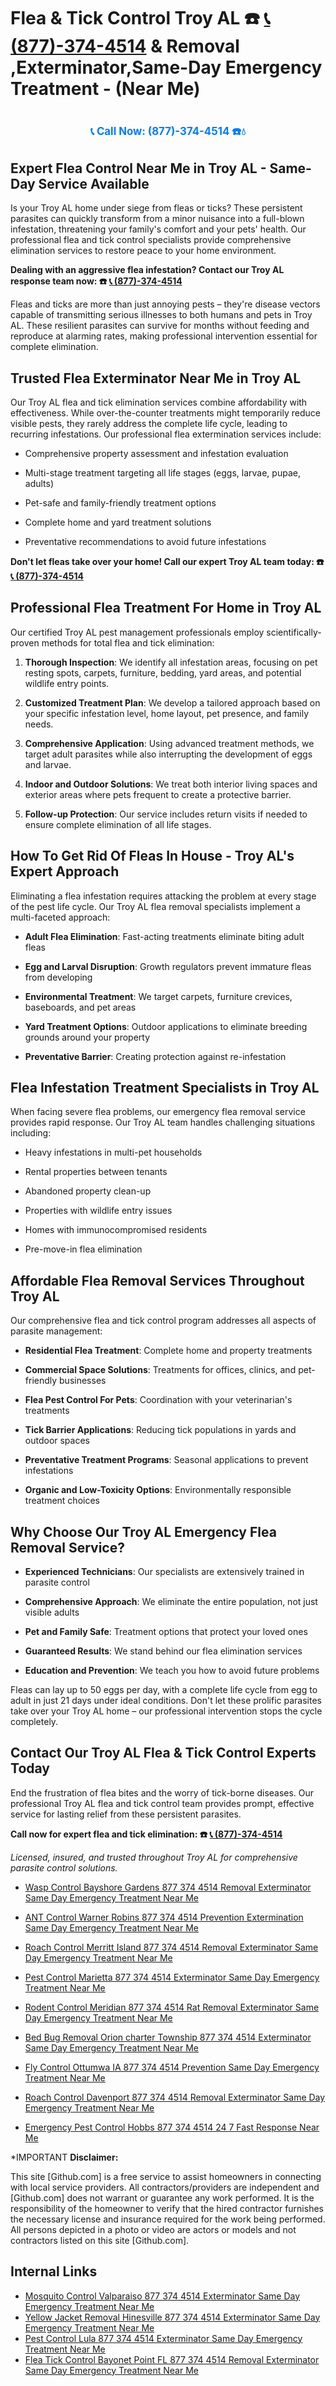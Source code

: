 # Flea & Tick Control Troy AL ☎️ [📞 (877)-374-4514](https://pest-control-4514.netlify.app) & Removal ,Exterminator,Same-Day Emergency Treatment - (Near Me) 
# 

<p align="center" style="font-size: 1.2em; font-weight: bold; margin: 20px 0;">
  <a href="https://pest-control-4514.netlify.app" target="_blank" style="color: #007BFF; text-decoration: none;">📞 Call Now: (877)-374-4514 ☎️💧</a>
</p>

## Expert Flea Control Near Me in Troy AL - Same-Day Service Available

Is your Troy AL home under siege from fleas or ticks? These persistent parasites can quickly transform from a minor nuisance into a full-blown infestation, threatening your family's comfort and your pets' health. Our professional flea and tick control specialists provide comprehensive elimination services to restore peace to your home environment.

**Dealing with an aggressive flea infestation? Contact our Troy AL response team now: ☎️ [📞 (877)-374-4514](https://pest-control-4514.netlify.app)**

Fleas and ticks are more than just annoying pests – they're disease vectors capable of transmitting serious illnesses to both humans and pets in Troy AL. These resilient parasites can survive for months without feeding and reproduce at alarming rates, making professional intervention essential for complete elimination.

## Trusted Flea Exterminator Near Me in Troy AL

Our Troy AL flea and tick elimination services combine affordability with effectiveness. While over-the-counter treatments might temporarily reduce visible pests, they rarely address the complete life cycle, leading to recurring infestations. Our professional flea extermination services include:

- Comprehensive property assessment and infestation evaluation  

- Multi-stage treatment targeting all life stages (eggs, larvae, pupae, adults)  

- Pet-safe and family-friendly treatment options  

- Complete home and yard treatment solutions  

- Preventative recommendations to avoid future infestations  

**Don't let fleas take over your home! Call our expert Troy AL team today: ☎️ [📞 (877)-374-4514](https://pest-control-4514.netlify.app)**

## Professional Flea Treatment For Home in Troy AL

Our certified Troy AL pest management professionals employ scientifically-proven methods for total flea and tick elimination:

1. **Thorough Inspection**: We identify all infestation areas, focusing on pet resting spots, carpets, furniture, bedding, yard areas, and potential wildlife entry points.  

2. **Customized Treatment Plan**: We develop a tailored approach based on your specific infestation level, home layout, pet presence, and family needs.  

3. **Comprehensive Application**: Using advanced treatment methods, we target adult parasites while also interrupting the development of eggs and larvae.  

4. **Indoor and Outdoor Solutions**: We treat both interior living spaces and exterior areas where pets frequent to create a protective barrier.  

5. **Follow-up Protection**: Our service includes return visits if needed to ensure complete elimination of all life stages.  

## How To Get Rid Of Fleas In House - Troy AL's Expert Approach

Eliminating a flea infestation requires attacking the problem at every stage of the pest life cycle. Our Troy AL flea removal specialists implement a multi-faceted approach:

- **Adult Flea Elimination**: Fast-acting treatments eliminate biting adult fleas  

- **Egg and Larval Disruption**: Growth regulators prevent immature fleas from developing  

- **Environmental Treatment**: We target carpets, furniture crevices, baseboards, and pet areas  

- **Yard Treatment Options**: Outdoor applications to eliminate breeding grounds around your property  

- **Preventative Barrier**: Creating protection against re-infestation  

## Flea Infestation Treatment Specialists in Troy AL

When facing severe flea problems, our emergency flea removal service provides rapid response. Our Troy AL team handles challenging situations including:

- Heavy infestations in multi-pet households  

- Rental properties between tenants  

- Abandoned property clean-up  

- Properties with wildlife entry issues  

- Homes with immunocompromised residents  

- Pre-move-in flea elimination  

## Affordable Flea Removal Services Throughout Troy AL

Our comprehensive flea and tick control program addresses all aspects of parasite management:

- **Residential Flea Treatment**: Complete home and property treatments  

- **Commercial Space Solutions**: Treatments for offices, clinics, and pet-friendly businesses  

- **Flea Pest Control For Pets**: Coordination with your veterinarian's treatments  

- **Tick Barrier Applications**: Reducing tick populations in yards and outdoor spaces  

- **Preventative Treatment Programs**: Seasonal applications to prevent infestations  

- **Organic and Low-Toxicity Options**: Environmentally responsible treatment choices  

## Why Choose Our Troy AL Emergency Flea Removal Service?

- **Experienced Technicians**: Our specialists are extensively trained in parasite control  

- **Comprehensive Approach**: We eliminate the entire population, not just visible adults  

- **Pet and Family Safe**: Treatment options that protect your loved ones  

- **Guaranteed Results**: We stand behind our flea elimination services  

- **Education and Prevention**: We teach you how to avoid future problems  

Fleas can lay up to 50 eggs per day, with a complete life cycle from egg to adult in just 21 days under ideal conditions. Don't let these prolific parasites take over your Troy AL home – our professional intervention stops the cycle completely.

## Contact Our Troy AL Flea & Tick Control Experts Today

End the frustration of flea bites and the worry of tick-borne diseases. Our professional Troy AL flea and tick control team provides prompt, effective service for lasting relief from these persistent parasites.

**Call now for expert flea and tick elimination: ☎️ [📞 (877)-374-4514](https://pest-control-4514.netlify.app)**

*Licensed, insured, and trusted throughout Troy AL for comprehensive parasite control solutions.*


- [Wasp Control Bayshore Gardens 877 374 4514 Removal Exterminator Same Day Emergency Treatment Near Me](https://github.com/allyoucaneatsushiin/pest-control/blob/main/Wasp-Control-Bayshore-Gardens-877-374-4514-Removal-Exterminator-Same-Day-Emergency-Treatment-Near-Me.md)
- [ANT Control Warner Robins 877 374 4514 Prevention Extermination Same Day Emergency Treatment Near Me](https://github.com/allyoucaneatsushiin/pest-control/blob/main/ANT-Control-Warner-Robins-877-374-4514-Prevention-Extermination-Same-Day-Emergency-Treatment-Near-Me.md)
- [Roach Control Merritt Island 877 374 4514 Removal Exterminator Same Day Emergency Treatment Near Me](https://github.com/allyoucaneatsushiin/pest-control/blob/main/Roach-Control-Merritt-Island-877-374-4514-Removal-Exterminator-Same-Day-Emergency-Treatment-Near-Me.md)


- [Pest Control Marietta 877 374 4514 Exterminator Same Day Emergency Treatment Near Me](https://github.com/allyoucaneatsushiin/pest-control/blob/main/Pest-Control-Marietta-877-374-4514-Exterminator-Same-Day-Emergency-Treatment-Near-Me.md)
- [Rodent Control Meridian 877 374 4514 Rat Removal Exterminator Same Day Emergency Treatment Near Me](https://github.com/allyoucaneatsushiin/pest-control/blob/main/Rodent-Control-Meridian-877-374-4514-Rat-Removal-Exterminator-Same-Day-Emergency-Treatment-Near-Me.md)
- [Bed Bug Removal Orion charter Township 877 374 4514 Exterminator Same Day Emergency Treatment Near Me](https://github.com/allyoucaneatsushiin/pest-control/blob/main/Bed-Bug-Removal-Orion-charter-Township-877-374-4514-Exterminator-Same-Day-Emergency-Treatment-Near-Me.md)


- [Fly Control Ottumwa IA 877 374 4514 Prevention Same Day Emergency Treatment Near Me](https://github.com/allyoucaneatsushiin/pest-control/blob/main/Fly-Control-Ottumwa-IA-877-374-4514-Prevention-Same-Day-Emergency-Treatment-Near-Me.md)
- [Roach Control Davenport 877 374 4514 Removal Exterminator Same Day Emergency Treatment Near Me](https://github.com/allyoucaneatsushiin/pest-control/blob/main/Roach-Control-Davenport-877-374-4514-Removal-Exterminator-Same-Day-Emergency-Treatment-Near-Me.md)
- [Emergency Pest Control Hobbs 877 374 4514 24 7 Fast Response Near Me](https://github.com/allyoucaneatsushiin/pest-control/blob/main/Emergency-Pest-Control-Hobbs-877-374-4514-24-7-Fast-Response-Near-Me.md)


*IMPORTANT **Disclaimer:**  

This site [Github.com] is a free service to assist homeowners in connecting with local service providers. All contractors/providers are independent and [Github.com] does not warrant or guarantee any work performed. It is the responsibility of the homeowner to verify that the hired contractor furnishes the necessary license and insurance required for the work being performed. All persons depicted in a photo or video are actors or models and not contractors listed on this site [Github.com].


## Internal Links
- [Mosquito Control Valparaiso 877 374 4514 Exterminator Same Day Emergency Treatment Near Me](https://github.com/allyoucaneatsushiin/pest-control/blob/main/Mosquito-Control-Valparaiso-877-374-4514-Exterminator-Same-Day-Emergency-Treatment-Near-Me.md)
- [Yellow Jacket Removal Hinesville 877 374 4514 Exterminator Same Day Emergency Treatment Near Me](https://github.com/allyoucaneatsushiin/pest-control/blob/main/Yellow-Jacket-Removal-Hinesville-877-374-4514-Exterminator-Same-Day-Emergency-Treatment-Near-Me.md)
- [Pest Control Lula 877 374 4514 Exterminator Same Day Emergency Treatment Near Me](https://github.com/allyoucaneatsushiin/pest-control/blob/main/Pest-Control-Lula-877-374-4514-Exterminator-Same-Day-Emergency-Treatment-Near-Me.md)
- [Flea Tick Control Bayonet Point FL 877 374 4514 Removal Exterminator Same Day Emergency Treatment Near Me](https://github.com/allyoucaneatsushiin/pest-control/blob/main/Flea-Tick-Control-Bayonet-Point-FL-877-374-4514-Removal-Exterminator-Same-Day-Emergency-Treatment-Near-Me.md)
